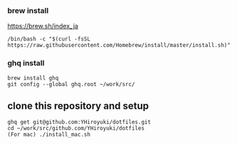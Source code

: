 ### brew install 

https://brew.sh/index_ja

```
/bin/bash -c "$(curl -fsSL https://raw.githubusercontent.com/Homebrew/install/master/install.sh)"
```
### ghq install

```
brew install ghq
git config --global ghq.root ~/work/src/
```

## clone this repository and setup

```
ghq get git@github.com:YHiroyuki/dotfiles.git
cd ~/work/src/github.com/YHiroyuki/dotfiles
(For mac) ./install_mac.sh
```

